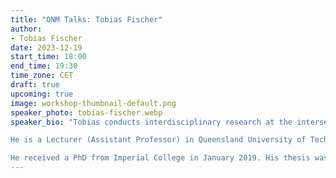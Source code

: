 ```yaml
---
title: "ONM Talks: Tobias Fischer"
author: 
- Tobias Fischer
date: 2023-12-19
start_time: 18:00
end_time: 19:30
time_zone: CET
draft: true
upcoming: true
image: workshop-thumbnail-default.png
speaker_photo: tobias-fischer.webp
speaker_bio: "Tobias conducts interdisciplinary research at the intersection of intelligent robotics, computer vision, and computational cognition. His main goal is to develop high-performing, bio-inspired computer vision algorithms that simultaneously examine animals/humans and robots' perceptional capabilities.<br><br>

He is a Lecturer (Assistant Professor) in Queensland University of Technology's Centre for Robotics. He joined the Centre as an Associate Investigator and Research Fellow in January 2020. Previously, he was a postdoctoral researcher in the Personal Robotics Lab at Imperial College London.<br><br>

He received a PhD from Imperial College in January 2019. His thesis was awarded the UK Best Thesis in Robotics Award 2018 and the Eryl Cadwaladr Davies Award for the best thesis in Imperial's EEE Department in 2017-2018. He previously received an M.Sc. degree (distinction) in Artificial Intelligence from The University of Edinburgh in 2014 and a B.Sc. degree in Computer Engineering from Ilmenau University of Technology, Germany, in 2013. His works have attracted two best poster awards, one best paper award, and he was the senior author of the winning submission to the Facebook Mapillary Place Recognition Challenge 2020."
---
```

